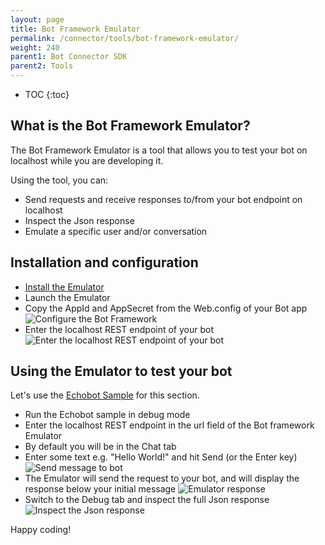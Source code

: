 ```yaml
---
layout: page
title: Bot Framework Emulator
permalink: /connector/tools/bot-framework-emulator/
weight: 240
parent1: Bot Connector SDK
parent2: Tools
---
```


* TOC
{:toc}

## What is the Bot Framework Emulator?
The Bot Framework Emulator is a tool that allows you to test your bot on localhost while you are developing it.

Using the tool, you can:

* Send requests and receive responses to/from your bot endpoint on localhost
* Inspect the Json response
* Emulate a specific user and/or conversation

## Installation and configuration
* [Install the Emulator](http://aka.ms/bf-bc-emulator)
* Launch the Emulator
* Copy the AppId and AppSecret from the Web.config of your Bot app
![Configure the Bot Framework](../images/emulator-configure.jpg)
* Enter the localhost REST endpoint of your bot
![Enter the localhost REST endpoint of your bot](../images/emulator-url.jpg)


## Using the Emulator to test your bot
Let's use the [Echobot Sample](http://github.com/Microsoft/BotBuilder) for this section. 

* Run the Echobot sample in debug mode
* Enter the localhost REST endpoint in the url field of the Bot framework Emulator
* By default you will be in the Chat tab
* Enter some text e.g. "Hello World!" and hit Send (or the Enter key)
![Send message to bot](../images/emulator-helloworld.jpg)
* The Emulator will send the request to your bot, and will display the response below your initial message
![Emulator response](../images/emulator-response.jpg)
* Switch to the Debug tab and inspect the full Json response
![Inspect the Json response](../images/emulator-json.jpg)


Happy coding!